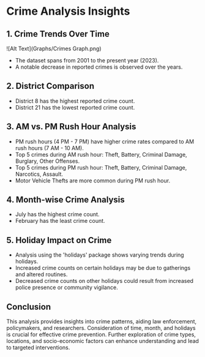 # Crime Analysis Insights

## 1. Crime Trends Over Time
![Alt Text](Graphs/Crimes Graph.png)

- The dataset spans from 2001 to the present year (2023).
- A notable decrease in reported crimes is observed over the years.

## 2. District Comparison

- District 8 has the highest reported crime count.
- District 21 has the lowest reported crime count.

## 3. AM vs. PM Rush Hour Analysis

- PM rush hours (4 PM - 7 PM) have higher crime rates compared to AM rush hours (7 AM - 10 AM).
- Top 5 crimes during AM rush hour: Theft, Battery, Criminal Damage, Burglary, Other Offenses.
- Top 5 crimes during PM rush hour: Theft, Battery, Criminal Damage, Narcotics, Assault.
- Motor Vehicle Thefts are more common during PM rush hour.

## 4. Month-wise Crime Analysis

- July has the highest crime count.
- February has the least crime count.

## 5. Holiday Impact on Crime

- Analysis using the 'holidays' package shows varying trends during holidays.
- Increased crime counts on certain holidays may be due to gatherings and altered routines.
- Decreased crime counts on other holidays could result from increased police presence or community vigilance.

## Conclusion

This analysis provides insights into crime patterns, aiding law enforcement, policymakers, and researchers. Consideration of time, month, and holidays is crucial for effective crime prevention. Further exploration of crime types, locations, and socio-economic factors can enhance understanding and lead to targeted interventions.
